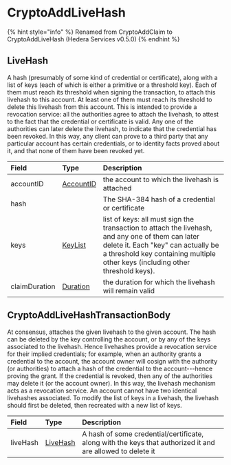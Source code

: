 # CryptoAddLiveHash

{% hint style="info" %}
Renamed from CryptoAddClaim to CryptoAddLiveHash \(Hedera Services v0.5.0\)
{% endhint %}

## LiveHash

A hash \(presumably of some kind of credential or certificate\), along with a list of keys \(each of which is either a primitive or a threshold key\). Each of them must reach its threshold when signing the transaction, to attach this livehash to this account. At least one of them must reach its threshold to delete this livehash from this account. This is intended to provide a revocation service: all the authorities agree to attach the livehash, to attest to the fact that the credential or certificate is valid. Any one of the authorities can later delete the livehash, to indicate that the credential has been revoked. In this way, any client can prove to a third party that any particular account has certain credentials, or to identity facts proved about it, and that none of them have been revoked yet.

| Field | Type | Description |
| :--- | :--- | :--- |
| accountID | [AccountID](../basic-types/accountid.md) | the account to which the livehash is attached |
| hash |  | The SHA-384 hash of a credential or certificate |
| keys | [KeyList](../basic-types/keylist.md) | list of keys: all must sign the transaction to attach the livehash, and any one of them can later delete it. Each "key" can actually be a threshold key containing multiple other keys \(including other threshold keys\). |
| claimDuration | [Duration](../miscellaneous/duration.md) | the duration for which the livehash will remain valid |

## CryptoAddLiveHashTransactionBody

At consensus, attaches the given livehash to the given account. The hash can be deleted by the key controlling the account, or by any of the keys associated to the livehash. Hence livehashes provide a revocation service for their implied credentials; for example, when an authority grants a credential to the account, the account owner will cosign with the authority \(or authorities\) to attach a hash of the credential to the account---hence proving the grant. If the credential is revoked, then any of the authorities may delete it \(or the account owner\). In this way, the livehash mechanism acts as a revocation service. An account cannot have two identical livehashes associated. To modify the list of keys in a livehash, the livehash should first be deleted, then recreated with a new list of keys.

| Field | Type | Description |
| :--- | :--- | :--- |
| liveHash | [LiveHash](cryptoaddclaim.md#livehash) | A hash of some credential/certificate, along with the keys that authorized it and are allowed to delete it |

